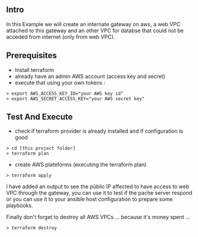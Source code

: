 ## Intro
In this Example we will create an internate gateway on aws, a web VPC attached to this gateway and an other VPC for databse that could not be acceded from internet (only from web VPC).


## Prerequisites
- Install terraform
- already have an admin AWS account (access key and secret)
- execute that using your own tokens :
```shell
> export AWS_ACCESS_KEY_ID="your AWS key id"
> export AWS_SECRET_ACCESS_KEY="your AWS secret key"
```

## Test And Execute
- check if terraform provider is already installed and if configuration is good
```shell
> cd [this project folder]
> terraform plan
```

- create AWS plateforms (executing the terraform plan)
```shell
> terraform apply
```

I have added an output to see the pûblic IP affected to have access to web VPC through the gateway, you can use it to test if the pache server respond
or you can use it to your ansible host configuration to prepare some playbooks.

Finally don't forget to destroy all AWS VPCs ... because it's money spent ...
```shell
> terraform destroy
```
